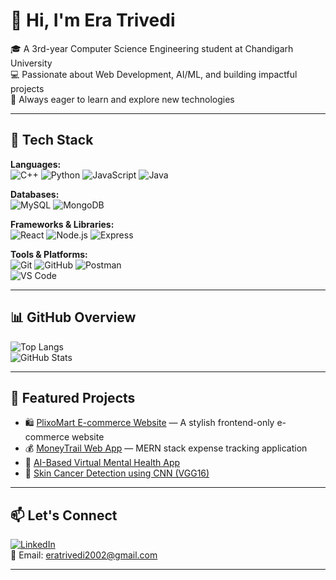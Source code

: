 # 👋 Hi, I'm Era Trivedi

🎓 A 3rd-year Computer Science Engineering student at Chandigarh University  
💻 Passionate about Web Development, AI/ML, and building impactful projects  
🚀 Always eager to learn and explore new technologies

---

## 🔧 Tech Stack

**Languages:**  
![C++](https://img.shields.io/badge/-C++-00599C?style=flat-square&logo=cplusplus) 
![Python](https://img.shields.io/badge/-Python-3776AB?style=flat-square&logo=python) 
![JavaScript](https://img.shields.io/badge/-JavaScript-F7DF1E?style=flat-square&logo=javascript) 
![Java](https://img.shields.io/badge/-Java-007396?style=flat-square&logo=java)

**Databases:**  
![MySQL](https://img.shields.io/badge/-MySQL-4479A1?style=flat-square&logo=mysql) 
![MongoDB](https://img.shields.io/badge/-MongoDB-47A248?style=flat-square&logo=mongodb)

**Frameworks & Libraries:**  
![React](https://img.shields.io/badge/-React-61DAFB?style=flat-square&logo=react) 
![Node.js](https://img.shields.io/badge/-Node.js-339933?style=flat-square&logo=node.js) 
![Express](https://img.shields.io/badge/-Express.js-000000?style=flat-square&logo=express)

**Tools & Platforms:**  
![Git](https://img.shields.io/badge/-Git-F05032?style=flat-square&logo=git) 
![GitHub](https://img.shields.io/badge/-GitHub-181717?style=flat-square&logo=github) 
![Postman](https://img.shields.io/badge/-Postman-FF6C37?style=flat-square&logo=postman)  
![VS Code](https://img.shields.io/badge/-VSCode-007ACC?style=flat-square&logo=visual-studio-code)

---

## 📊 GitHub Overview

![Top Langs](https://github-readme-stats.vercel.app/api/top-langs/?username=MIsaa20&layout=compact&theme=tokyonight)  
![GitHub Stats](https://github-readme-stats.vercel.app/api?username=MIsaa20&show_icons=true&theme=tokyonight)



---

## 📌 Featured Projects

- 🛍️ [PlixoMart E-commerce Website](https://github.com/Misaa20/ecommerce-website) — A stylish frontend-only e-commerce website  
- 💰 [MoneyTrail Web App](https://github.com/Misaa20/Expense-Tracker) — MERN stack expense tracking application  
- 🧠 [AI-Based Virtual Mental Health App](https://github.com/Misaa20/mental-health-web-app)  
- 🧮 [Skin Cancer Detection using CNN (VGG16)](https://github.com/MIsaa20/skin-cancer-cnn)  

---

## 📫 Let's Connect

[![LinkedIn](https://img.shields.io/badge/-LinkedIn-0077B5?style=flat-square&logo=linkedin)](https://www.linkedin.com/in/your-profile)  
📧 Email: eratrivedi2002@gmail.com

---
